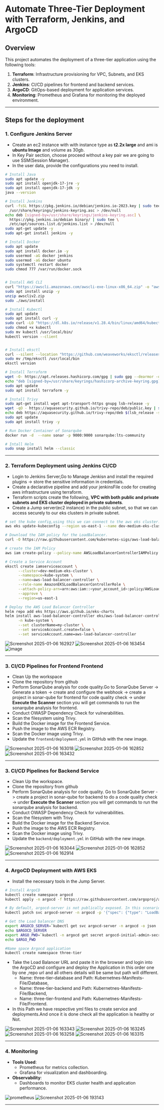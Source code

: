 # Automate Three-Tier Deployment with Terraform, Jenkins, and ArgoCD

## Overview
This project automates the deployment of a three-tier application using the following tools:

1. **Terraform**: Infrastructure provisioning for VPC, Subnets, and EKS clusters.
2. **Jenkins**: CI/CD pipelines for frontend and backend services.
3. **ArgoCD**: GitOps-based deployment for application services.
4. **Monitoring**: Prometheus and Grafana for monitoring the deployed environment.
   
---

## Steps for the deployment

### 1. Configure Jenkins Server 

- Create an ec2 instance with with instance type as **t2.2x large** and ami is **ubuntu Image** and volume as 30gb.
- In Key Pair section, choose proceed without a key pair we are going to use SSM(Session Manager).
- In the user data, provide the configurations you need to install.

```bash
# Install Java
sudo apt update -y
sudo apt install openjdk-17-jre -y
sudo apt install openjdk-17-jdk -y
java --version

# Install Jenkins
curl -fsSL https://pkg.jenkins.io/debian/jenkins.io-2023.key | sudo tee \
  /usr/share/keyrings/jenkins-keyring.asc > /dev/null
echo deb [signed-by=/usr/share/keyrings/jenkins-keyring.asc] \
  https://pkg.jenkins.io/debian binary/ | sudo tee \
  /etc/apt/sources.list.d/jenkins.list > /dev/null
sudo apt-get update -y
sudo apt-get install jenkins -y

# Install Docker
sudo apt update
sudo apt install docker.io -y
sudo usermod -aG docker jenkins
sudo usermod -aG docker ubuntu
sudo systemctl restart docker
sudo chmod 777 /var/run/docker.sock


# Install AWS CLI
curl "https://awscli.amazonaws.com/awscli-exe-linux-x86_64.zip" -o "awscliv2.zip"
sudo apt install unzip -y
unzip awscliv2.zip
sudo ./aws/install

# Install Kubectl
sudo apt update
sudo apt install curl -y
sudo curl -LO "https://dl.k8s.io/release/v1.28.4/bin/linux/amd64/kubectl"
sudo chmod +x kubectl
sudo mv kubectl /usr/local/bin/
kubectl version --client


# Install eksctl
curl --silent --location "https://github.com/weaveworks/eksctl/releases/latest/download/eksctl_$(uname -s)_amd64.tar.gz" | tar xz -C /tmp
sudo mv /tmp/eksctl /usr/local/bin
eksctl version

# Install Terraform
wget -O- https://apt.releases.hashicorp.com/gpg | sudo gpg --dearmor -o /usr/share/keyrings/hashicorp-archive-keyring.gpg
echo "deb [signed-by=/usr/share/keyrings/hashicorp-archive-keyring.gpg] https://apt.releases.hashicorp.com $(lsb_release -cs) main" | sudo tee /etc/apt/sources.list.d/hashicorp.list
sudo apt update
sudo apt install terraform -y

# Install Trivy
sudo apt-get install wget apt-transport-https gnupg lsb-release -y
wget -qO - https://aquasecurity.github.io/trivy-repo/deb/public.key | sudo apt-key add -
echo deb https://aquasecurity.github.io/trivy-repo/deb $(lsb_release -sc) main | sudo tee -a /etc/apt/sources.list.d/trivy.list
sudo apt update
sudo apt install trivy -y

# Run Docker Container of Sonarqube
docker run -d  --name sonar -p 9000:9000 sonarqube:lts-community

# Intall Helm
sudo snap install helm --classic

```
---

### 2. Terraform Deployment using Jenkins CI/CD

- Login to Jenkins Server,Go to Manage Jenkisn and install the required plugins -> store the sensitive information in credentials.
- Create a declarative pipeline and add your jenkinsFile code for creating aws infrastructure using terraform.
- Terraform scripts create the following, **VPC with both public and private subnets and EKS cluster deployed in private subnets**.
- Create a Jump server(ec2 instance) in the public subnet, so that we can access securely to our eks clusters in private subnet.

```bash
# set the kube config,using this we can connect to the aws eks cluster.
aws eks update-kubeconfig --region us-east-1 --name dev-medium-eks-cluster

# Download the IAM policy for the LoadBalancer.
curl -O https://raw.githubusercontent.com/kubernetes-sigs/aws-load-balancer-controller/v2.5.4/docs/install/iam_policy.json

# create the IAM Policy
aws iam create-policy --policy-name AWSLoadBalancerControllerIAMPolicy --policy-document file://iam_policy.json

# Create a Service Account
eksctl create iamserviceaccount \
      --cluster=dev-medium-eks-cluster \
      --namespace=kube-system \
      --name=aws-load-balancer-controller \
      --role-name AmazonEKSLoadBalancerControllerRole \
      --attach-policy-arn=arn:aws:iam::<your_account_id>:policy/AWSLoadBalancerControllerIAMPolicy \
      --approve \
      --region=us-east-1

# Deploy the AWS Load Balancer Controller
helm repo add eks https://aws.github.io/eks-charts
helm install aws-load-balancer-controller eks/aws-load-balancer-controller \
      -n kube-system \
      --set clusterName=my-cluster \
      --set serviceAccount.create=false \
      --set serviceAccount.name=aws-load-balancer-controller
```
 
![Screenshot 2025-01-06 162927](https://github.com/user-attachments/assets/6546bd52-ac62-4f86-b82b-bcbd3984d54e)
![Screenshot 2025-01-06 163454](https://github.com/user-attachments/assets/e82afded-809e-40a5-aa85-5a6fd49219b2)
![image](https://github.com/user-attachments/assets/eacdf1eb-db83-444c-9187-4fc720189398)

---

### 3. CI/CD Pipelines for Frontend Frontend

- Clean Up the workspace
- Clone the repository from github 
- Perform SonarQube analysis for code quality.Go to SonarQube Server -> Generate a token -> create and configure the webhook -> create a project in sonar-qube for frontend for code quality check -> under **Execute the Scanner** section you will get commands to run the sonarqube analysis for frontend.
- Conduct OWASP Dependency Check for vulnerabilities.
- Scan the filesystem using Trivy.
- Build the Docker image for the Frontend Service.
- Push the image to the AWS ECR Registry.
- Scan the Docker image using Trivy.
- Update the `frontend/deployment.yml` in GitHub with the new image.
     
![Screenshot 2025-01-06 163018](https://github.com/user-attachments/assets/68aeb6cb-dc2c-4346-881a-da7395be7f02)
![Screenshot 2025-01-06 162852](https://github.com/user-attachments/assets/8761061a-d0d1-45dc-8440-6681ceb825eb)
![Screenshot 2025-01-06 163432](https://github.com/user-attachments/assets/3d6eadc8-c81c-47fc-8141-11ac29145dad)

---

### 3. CI/CD Pipelines for Backend Service

- Clean Up the workspace.
- Clone the repository from github
- Perform SonarQube analysis for code quality. Go to SonarQube Server -> create a project in sonar-qube for backend to do a code quality check -> under **Execute the Scanner** section you will get commands to run the sonarqube analysis for backend.
- Conduct OWASP Dependency Check for vulnerabilities.
- Scan the filesystem with Trivy.
- Build the Docker image for the Backend Service.
- Push the image to the AWS ECR Registry.
- Scan the Docker image using Trivy.
- Update the `backend/deployment.yml` in GitHub with the new image.
     
![Screenshot 2025-01-06 163044](https://github.com/user-attachments/assets/d4f70d34-bb29-4fb2-b575-3fe110b73d1f)
![Screenshot 2025-01-06 162852](https://github.com/user-attachments/assets/8761061a-d0d1-45dc-8440-6681ceb825eb)
![Screenshot 2025-01-06 162914](https://github.com/user-attachments/assets/4e607913-82b1-4a43-899c-fc0b3cc9a375)

---

### 4. ArgoCD Deployment with AWS EKS

- Install the necessary tools in the Jump Server.
  
```bash
# Install ArgoCD
kubectl create namespace argocd 
kubectl apply -n argocd -f https://raw.githubusercontent.com/argoproj/argo-cd/v2.4.7/manifests/install.yaml

# By default, argocd-server is not publically exposed. In this scenario, we will use a Load Balancer to make it usable, to get the DNS.
kubectl patch svc argocd-server -n argocd -p '{"spec": {"type": "LoadBalancer"}}'

# Get the Load balancer DNS
export ARGOCD_SERVER=`kubectl get svc argocd-server -n argocd -o json | jq --raw-output '.status.loadBalancer.ingress[0].hostname'`
echo $ARGOCD_SERVER
export ARGO_PWD=`kubectl -n argocd get secret argocd-initial-admin-secret -o jsonpath="{.data.password}" | base64 -d`
echo $ARGO_PWD

#Name space Argocd application
kubectl create namespace three-tier
```

- Take the Load Balancer URL and paste it in the browser and login into the ArgoCD and configure and deploy the Application in this order one by one ,repo url and all others details will be same but path will different.
   - Name: three-tier-database and Path: Kubernetnes-Manifests-File/Database,
   - Name: three-tier-backend and Path: Kubernetnes-Manifests-File/Backend,
   - Name: three-tier-frontend and Path: Kubernetnes-Manifests-File/Frontend.
- In this Path we have respective yml files to create service and deployments.And once it is done check all the application is healthy or Not.

![Screenshot 2025-01-06 163343](https://github.com/user-attachments/assets/93f51372-a5d3-426a-9f27-043f30f2fd2b)
![Screenshot 2025-01-06 163245](https://github.com/user-attachments/assets/7ef08fb5-f525-4cdc-afb4-aa1653fbe29c)
![Screenshot 2025-01-06 163258](https://github.com/user-attachments/assets/f7759be3-8fd6-4f37-a415-e6a3aba450fc)
![Screenshot 2025-01-06 163315](https://github.com/user-attachments/assets/b217b560-7cb8-48a9-b60a-521ff1371026)

---

### 4. Monitoring
- **Tools Used**:
  - Prometheus for metrics collection.
  - Grafana for visualization and dashboarding.
- **Observability**:
  - Dashboards to monitor EKS cluster health and application performance.

![prometheus](https://github.com/user-attachments/assets/bfb08bab-9f5a-478c-8fd8-35460419f8d5)
![Screenshot 2025-01-06 193143](https://github.com/user-attachments/assets/e5b73f6b-32b4-43b9-a914-7c71cbf30a74)

--- 
